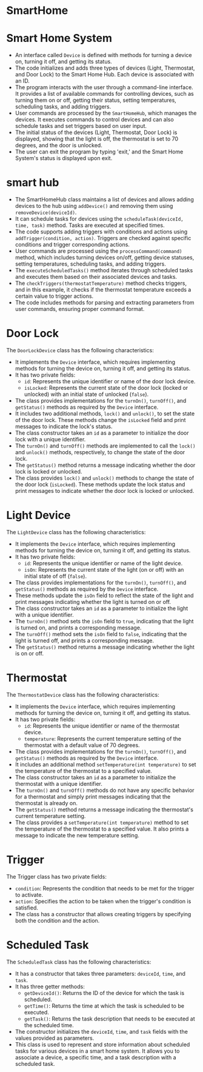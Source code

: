 # SmartHome
# Smart Home System
- An interface called `Device` is defined with methods for turning a device on, turning it off, and getting its status.
- The code initializes and adds three types of devices (Light, Thermostat, and Door Lock) to the Smart Home Hub. Each device is associated with an ID.
- The program interacts with the user through a command-line interface. It provides a list of available commands for controlling devices, such as turning them on or off, getting their status, setting temperatures, scheduling tasks, and adding triggers.
- User commands are processed by the `SmartHomeHub`, which manages the devices. It executes commands to control devices and can also schedule tasks and set triggers based on user input.
- The initial status of the devices (Light, Thermostat, Door Lock) is displayed, showing that the light is off, the thermostat is set to 70 degrees, and the door is unlocked.
- The user can exit the program by typing 'exit,' and the Smart Home System's status is displayed upon exit.
# smart hub
- The SmartHomeHub class maintains a list of devices and allows adding devices to the hub using `addDevice()` and removing them using `removeDevice(deviceId)`.
- It can schedule tasks for devices using the `scheduleTask(deviceId, time, task)` method. Tasks are executed at specified times.
- The code supports adding triggers with conditions and actions using `addTrigger(condition, action)`. Triggers are checked against specific conditions and trigger corresponding actions.
- User commands are processed using the `processCommand(command)` method, which includes turning devices on/off, getting device statuses, setting temperatures, scheduling tasks, and adding triggers.
- The `executeScheduledTasks()` method iterates through scheduled tasks and executes them based on their associated devices and tasks.
- The `checkTriggers(thermostatTemperature)` method checks triggers, and in this example, it checks if the thermostat temperature exceeds a certain value to trigger actions.
- The code includes methods for parsing and extracting parameters from user commands, ensuring proper command format.
# Door Lock
The `DoorLockDevice` class has the following characteristics:
   - It implements the `Device` interface, which requires implementing methods for turning the device on, turning it off, and getting its status.
   - It has two private fields:
     - `id`: Represents the unique identifier or name of the door lock device.
     - `isLocked`: Represents the current state of the door lock (locked or unlocked) with an initial state of unlocked (`false`).
   - The class provides implementations for the `turnOn()`, `turnOff()`, and `getStatus()` methods as required by the `Device` interface.
   - It includes two additional methods, `lock()` and `unlock()`, to set the state of the door lock. These methods change the `isLocked` field and print messages to indicate the lock's status.
- The class constructor takes an `id` as a parameter to initialize the door lock with a unique identifier.
- The `turnOn()` and `turnOff()` methods are implemented to call the `lock()` and `unlock()` methods, respectively, to change the state of the door lock.
- The `getStatus()` method returns a message indicating whether the door lock is locked or unlocked.
- The class provides `lock()` and `unlock()` methods to change the state of the door lock (`isLocked`). These methods update the lock status and print messages to indicate whether the door lock is locked or unlocked.
# Light Device
The `LightDevice` class has the following characteristics:
   - It implements the `Device` interface, which requires implementing methods for turning the device on, turning it off, and getting its status.
   - It has two private fields:
     - `id`: Represents the unique identifier or name of the light device.
     - `isOn`: Represents the current state of the light (on or off) with an initial state of off (`false`).
- The class provides implementations for the `turnOn()`, `turnOff()`, and `getStatus()` methods as required by the `Device` interface.
- These methods update the `isOn` field to reflect the state of the light and print messages indicating whether the light is turned on or off.
-  The class constructor takes an `id` as a parameter to initialize the light with a unique identifier.
- The `turnOn()` method sets the `isOn` field to `true`, indicating that the light is turned on, and prints a corresponding message.
- The `turnOff()` method sets the `isOn` field to `false`, indicating that the light is turned off, and prints a corresponding message.
- The `getStatus()` method returns a message indicating whether the light is on or off.
# Thermostat
 The `ThermostatDevice` class has the following characteristics:
   - It implements the `Device` interface, which requires implementing methods for turning the device on, turning it off, and getting its status.
   - It has two private fields:
     - `id`: Represents the unique identifier or name of the thermostat device.
     - `temperature`: Represents the current temperature setting of the thermostat with a default value of 70 degrees.
- The class provides implementations for the `turnOn()`, `turnOff()`, and `getStatus()` methods as required by the `Device` interface.
- It includes an additional method `setTemperature(int temperature)` to set the temperature of the thermostat to a specified value.
- The class constructor takes an `id` as a parameter to initialize the thermostat with a unique identifier.
- The `turnOn()` and `turnOff()` methods do not have any specific behavior for a thermostat and simply print messages indicating that the thermostat is already on.
- The `getStatus()` method returns a message indicating the thermostat's current temperature setting.
- The class provides a `setTemperature(int temperature)` method to set the temperature of the thermostat to a specified value. It also prints a message to indicate the new temperature setting.
# Trigger
The Trigger class has two private fields:
   - `condition`: Represents the condition that needs to be met for the trigger to activate.
   - `action`: Specifies the action to be taken when the trigger's condition is satisfied.
- The class has a constructor that allows creating triggers by specifying both the condition and the action.
# Scheduled Task
The `ScheduledTask` class has the following characteristics:
   - It has a constructor that takes three parameters: `deviceId`, `time`, and `task`.
   - It has three getter methods:
     - `getDeviceId()`: Returns the ID of the device for which the task is scheduled.
     - `getTime()`: Returns the time at which the task is scheduled to be executed.
     - `getTask()`: Returns the task description that needs to be executed at the scheduled time.
- The constructor initializes the `deviceId`, `time`, and `task` fields with the values provided as parameters.
- This class is used to represent and store information about scheduled tasks for various devices in a smart home system. It allows you to associate a device, a specific time, and a task description with a scheduled task.
